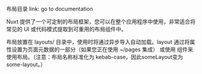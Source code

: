 布局目录
link: go to documentation

Nuxt 提供了一个可定制的布局框架，您可以在整个应用程序中使用，非常适合将常见的 UI 或代码模式提取到可重用的布局组件中。

布局放置在 layouts/ 目录中，使用时将通过异步导入自动加载。layout 通过将属性设置为页面元数据的一部分（如果您正在使用 ~/pages 集成） 或使用 <NuxtLayout> 组件来使用布局。（注意：布局名称标准化为 kebab-case，因此someLayout变为some-layout。）
